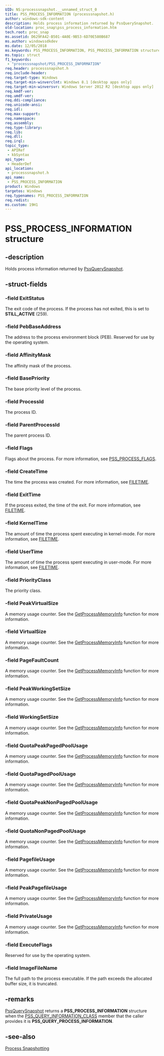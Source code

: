 ```yaml
---
UID: NS:processsnapshot.__unnamed_struct_0
title: PSS_PROCESS_INFORMATION (processsnapshot.h)
author: windows-sdk-content
description: Holds process information returned by PssQuerySnapshot.
old-location: proc_snap\pss_process_information.htm
tech.root: proc_snap
ms.assetid: D629FA42-B501-4A0E-9B53-6D70E580B687
ms.author: windowssdkdev
ms.date: 12/05/2018
ms.keywords: PSS_PROCESS_INFORMATION, PSS_PROCESS_INFORMATION structure, proc_snap.pss_process_information, processsnapshot/PSS_PROCESS_INFORMATION
ms.topic: struct
f1_keywords: 
 - "processsnapshot/PSS_PROCESS_INFORMATION"
req.header: processsnapshot.h
req.include-header: 
req.target-type: Windows
req.target-min-winverclnt: Windows 8.1 [desktop apps only]
req.target-min-winversvr: Windows Server 2012 R2 [desktop apps only]
req.kmdf-ver: 
req.umdf-ver: 
req.ddi-compliance: 
req.unicode-ansi: 
req.idl: 
req.max-support: 
req.namespace: 
req.assembly: 
req.type-library: 
req.lib: 
req.dll: 
req.irql: 
topic_type:
 - APIRef
 - kbSyntax
api_type:
 - HeaderDef
api_location:
 - processsnapshot.h
api_name:
 - PSS_PROCESS_INFORMATION
product: Windows
targetos: Windows
req.typenames: PSS_PROCESS_INFORMATION
req.redist: 
ms.custom: 19H1
---
```


# PSS_PROCESS_INFORMATION structure


## -description


Holds process information returned by <a href="https://docs.microsoft.com/previous-versions/windows/desktop/api/processsnapshot/nf-processsnapshot-pssquerysnapshot">PssQuerySnapshot</a>.


## -struct-fields




### -field ExitStatus

The exit code of the process. If the process has not exited, this is set to <b>STILL_ACTIVE</b> (259).


### -field PebBaseAddress

The address to the process environment block (PEB). Reserved for use by the operating system.


### -field AffinityMask

The affinity mask of the process.


### -field BasePriority

The base priority level of the process.


### -field ProcessId

The process ID.


### -field ParentProcessId

The parent process ID.


### -field Flags

Flags about the process. For more information, see <a href="https://docs.microsoft.com/previous-versions/windows/desktop/api/processsnapshot/ne-processsnapshot-pss_process_flags">PSS_PROCESS_FLAGS</a>.


### -field CreateTime

The time the process was created. For more information, see <a href="https://docs.microsoft.com/windows/desktop/api/minwinbase/ns-minwinbase-filetime">FILETIME</a>.


### -field ExitTime

If the process exited, the time of the exit. For more information, see <a href="https://docs.microsoft.com/windows/desktop/api/minwinbase/ns-minwinbase-filetime">FILETIME</a>.


### -field KernelTime

The amount of time the process spent executing in kernel-mode. For more information, see <a href="https://docs.microsoft.com/windows/desktop/api/minwinbase/ns-minwinbase-filetime">FILETIME</a>.


### -field UserTime

The amount of time the process spent executing in user-mode. For more information, see <a href="https://docs.microsoft.com/windows/desktop/api/minwinbase/ns-minwinbase-filetime">FILETIME</a>.


### -field PriorityClass

The priority class.


### -field PeakVirtualSize

A memory usage counter. See the <a href="https://docs.microsoft.com/windows/desktop/api/psapi/nf-psapi-getprocessmemoryinfo">GetProcessMemoryInfo</a> function for more information.


### -field VirtualSize

A memory usage counter. See the <a href="https://docs.microsoft.com/windows/desktop/api/psapi/nf-psapi-getprocessmemoryinfo">GetProcessMemoryInfo</a> function for more information.


### -field PageFaultCount

A memory usage counter. See the <a href="https://docs.microsoft.com/windows/desktop/api/psapi/nf-psapi-getprocessmemoryinfo">GetProcessMemoryInfo</a> function for more information.


### -field PeakWorkingSetSize

A memory usage counter. See the <a href="https://docs.microsoft.com/windows/desktop/api/psapi/nf-psapi-getprocessmemoryinfo">GetProcessMemoryInfo</a> function for more information.


### -field WorkingSetSize

A memory usage counter. See the <a href="https://docs.microsoft.com/windows/desktop/api/psapi/nf-psapi-getprocessmemoryinfo">GetProcessMemoryInfo</a> function for more information.


### -field QuotaPeakPagedPoolUsage

A memory usage counter. See the <a href="https://docs.microsoft.com/windows/desktop/api/psapi/nf-psapi-getprocessmemoryinfo">GetProcessMemoryInfo</a> function for more information.


### -field QuotaPagedPoolUsage

A memory usage counter. See the <a href="https://docs.microsoft.com/windows/desktop/api/psapi/nf-psapi-getprocessmemoryinfo">GetProcessMemoryInfo</a> function for more information.


### -field QuotaPeakNonPagedPoolUsage

A memory usage counter. See the <a href="https://docs.microsoft.com/windows/desktop/api/psapi/nf-psapi-getprocessmemoryinfo">GetProcessMemoryInfo</a> function for more information.


### -field QuotaNonPagedPoolUsage

A memory usage counter. See the <a href="https://docs.microsoft.com/windows/desktop/api/psapi/nf-psapi-getprocessmemoryinfo">GetProcessMemoryInfo</a> function for more information.


### -field PagefileUsage

A memory usage counter. See the <a href="https://docs.microsoft.com/windows/desktop/api/psapi/nf-psapi-getprocessmemoryinfo">GetProcessMemoryInfo</a> function for more information.


### -field PeakPagefileUsage

A memory usage counter. See the <a href="https://docs.microsoft.com/windows/desktop/api/psapi/nf-psapi-getprocessmemoryinfo">GetProcessMemoryInfo</a> function for more information.


### -field PrivateUsage

A memory usage counter. See the <a href="https://docs.microsoft.com/windows/desktop/api/psapi/nf-psapi-getprocessmemoryinfo">GetProcessMemoryInfo</a> function for more information.


### -field ExecuteFlags

Reserved for use by the operating system.


### -field ImageFileName

The full path to the process executable. If the path exceeds the allocated buffer size, it is truncated.


## -remarks




<a href="https://docs.microsoft.com/previous-versions/windows/desktop/api/processsnapshot/nf-processsnapshot-pssquerysnapshot">PssQuerySnapshot</a> returns a <b>PSS_PROCESS_INFORMATION</b> structure when the <a href="https://docs.microsoft.com/previous-versions/windows/desktop/api/processsnapshot/ne-processsnapshot-pss_query_information_class">PSS_QUERY_INFORMATION_CLASS</a> member that the caller provides it is  <b>PSS_QUERY_PROCESS_INFORMATION</b>.




## -see-also




<a href="https://docs.microsoft.com/previous-versions/windows/desktop/proc_snap/process-snapshotting-portal">Process Snapshotting</a>
 

 

